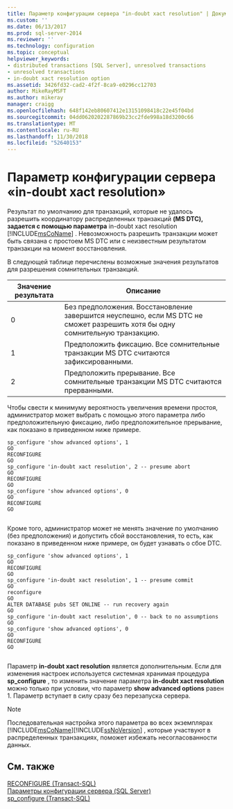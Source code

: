 ```yaml
---
title: Параметр конфигурации сервера "in-doubt xact resolution" | Документы Майкрософт
ms.custom: ''
ms.date: 06/13/2017
ms.prod: sql-server-2014
ms.reviewer: ''
ms.technology: configuration
ms.topic: conceptual
helpviewer_keywords:
- distributed transactions [SQL Server], unresolved transactions
- unresolved transactions
- in-doubt xact resolution option
ms.assetid: 3426fd32-cad2-4f2f-8ca9-e0296cc12703
author: MikeRayMSFT
ms.author: mikeray
manager: craigg
ms.openlocfilehash: 648f142eb80607412e13151098418c22e45f04bd
ms.sourcegitcommit: 04dd0620202287869b23cc2fde998a18d3200c66
ms.translationtype: MT
ms.contentlocale: ru-RU
ms.lasthandoff: 11/30/2018
ms.locfileid: "52640153"
---
```

# <a name="in-doubt-xact-resolution-server-configuration-option"></a>Параметр конфигурации сервера «in-doubt xact resolution»
  Результат по умолчанию для транзакций, которые не удалось разрешить координатору распределенных транзакций **(MS DTC), задается с помощью параметра** in-doubt xact resolution [!INCLUDE[msCoName](../../includes/msconame-md.md)] . Невозможность разрешить транзакции может быть связана с простоем MS DTC или с неизвестным результатом транзакции на момент восстановления.  
  
 В следующей таблице перечислены возможные значения результатов для разрешения сомнительных транзакций.  
  
|Значение результата|Описание|  
|-------------------|-----------------|  
|0|Без предположения. Восстановление завершится неуспешно, если MS DTC не сможет разрешить хотя бы одну сомнительную транзакцию.|  
|1|Предположить фиксацию. Все сомнительные транзакции MS DTC считаются зафиксированными.|  
|2|Предположить прерывание. Все сомнительные транзакции MS DTC считаются прерванными.|  
  
 Чтобы свести к минимуму вероятность увеличения времени простоя, администратор может выбрать с помощью этого параметра либо предположительную фиксацию, либо предположительное прерывание, как показано в приведенном ниже примере.  
  
```  
sp_configure 'show advanced options', 1  
GO  
RECONFIGURE  
GO  
sp_configure 'in-doubt xact resolution', 2 -- presume abort  
GO  
RECONFIGURE  
GO  
sp_configure 'show advanced options', 0  
GO  
RECONFIGURE  
GO  
  
```  
  
 Кроме того, администратор может не менять значение по умолчанию (без предположения) и допустить сбой восстановления, то есть, как показано в приведенном ниже примере, он будет узнавать о сбое DTC.  
  
```  
sp_configure 'show advanced options', 1  
GO  
RECONFIGURE  
GO  
sp_configure 'in-doubt xact resolution', 1 -- presume commit  
GO  
reconfigure  
GO  
ALTER DATABASE pubs SET ONLINE -- run recovery again  
GO  
sp_configure 'in-doubt xact resolution', 0 -- back to no assumptions  
GO  
sp_configure 'show advanced options', 0  
GO  
RECONFIGURE  
GO  
  
```  
  
 Параметр **in-doubt xact resolution** является дополнительным. Если для изменения настроек используется системная хранимая процедура **sp_configure** , то изменить значение параметра **in-doubt xact resolution** можно только при условии, что параметр **show advanced options** равен 1. Параметр вступает в силу сразу без перезапуска сервера.  
  
> [!NOTE]  
>  Последовательная настройка этого параметра во всех экземплярах [!INCLUDE[msCoName](../../includes/msconame-md.md)][!INCLUDE[ssNoVersion](../../includes/ssnoversion-md.md)] , которые участвуют в распределенных транзакциях, поможет избежать несогласованности данных.  
  
## <a name="see-also"></a>См. также  
 [RECONFIGURE (Transact-SQL)](/sql/t-sql/language-elements/reconfigure-transact-sql)   
 [Параметры конфигурации сервера (SQL Server)](server-configuration-options-sql-server.md)   
 [sp_configure (Transact-SQL)](/sql/relational-databases/system-stored-procedures/sp-configure-transact-sql)  
  
  
